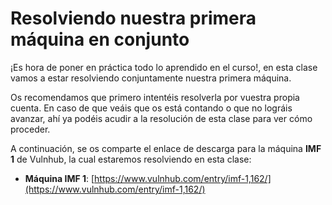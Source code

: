 # Resolviendo nuestra primera máquina en conjunto

¡Es hora de poner en práctica todo lo aprendido en el curso!, en esta clase vamos a estar resolviendo conjuntamente nuestra primera máquina.

Os recomendamos que primero intentéis resolverla por vuestra propia cuenta. En caso de que veáis que os está contando o que no lográis avanzar, ahí ya podéis acudir a la resolución de esta clase para ver cómo proceder.

A continuación, se os comparte el enlace de descarga para la máquina **IMF 1** de Vulnhub, la cual estaremos resolviendo en esta clase:

* **Máquina IMF 1**: [https://www.vulnhub.com/entry/imf-1,162/](https://www.vulnhub.com/entry/imf-1,162/)
